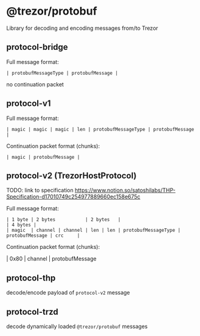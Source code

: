 # @trezor/protobuf

Library for decoding and encoding messages from/to Trezor

## protocol-bridge

Full message format:

```
| protobufMessageType | protobufMessage |
```

no continuation packet

## protocol-v1

Full message format:

```
| magic | magic | magic | len | protobufMessageType | protobufMessage |
```

Continuation packet format (chunks):

```
| magic | protobufMessage |
```

## protocol-v2 (TrezorHostProtocol)

TODO: link to specification
https://www.notion.so/satoshilabs/THP-Specification-d17010749c254977889660ec158e675c

Full message format:

```
| 1 byte | 2 bytes           | 2 bytes   |                                       | 4 bytes |
| magic  | channel | channel | len | len | protobufMessageType | protobufMessage | crc     |
```

Continuation packet format (chunks):

| 0x80 | channel | protobufMessage

## protocol-thp

decode/encode payload of `protocol-v2` message

## protocol-trzd

decode dynamically loaded `@trezor/protobuf` messages
